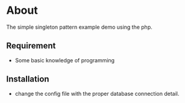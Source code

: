 # About

The simple singleton pattern example demo using the php.

## Requirement

- Some basic knowledge of programming

## Installation

- change the config file with the proper database connection detail.
